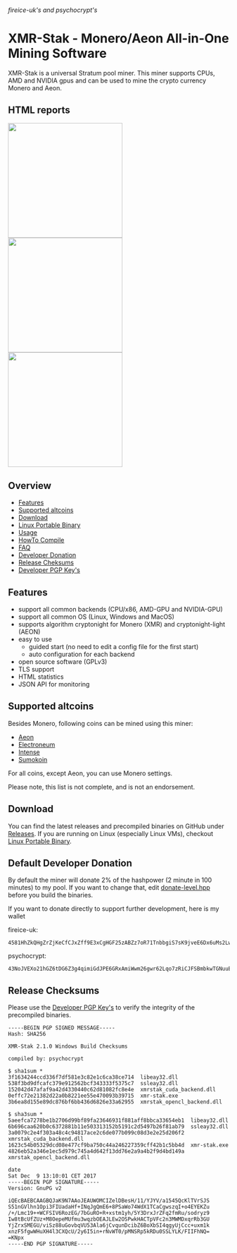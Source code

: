 ###### fireice-uk's and psychocrypt's
# XMR-Stak - Monero/Aeon All-in-One Mining Software

XMR-Stak is a universal Stratum pool miner. This miner supports CPUs, AMD and NVIDIA gpus and can be used to mine the crypto currency Monero and Aeon.

## HTML reports
<img src="https://gist.githubusercontent.com/fireice-uk/2da301131ac01695ff79539a27b81d68/raw/4c09cdeee86f94df2e9dd86b927e64aded6184f5/xmr-stak-cpu-hashrate.png" width="260"> <img src="https://gist.githubusercontent.com/fireice-uk/2da301131ac01695ff79539a27b81d68/raw/4c09cdeee86f94df2e9dd86b927e64aded6184f5/xmr-stak-cpu-results.png" width="260"> <img src="https://gist.githubusercontent.com/fireice-uk/2da301131ac01695ff79539a27b81d68/raw/4c09cdeee86f94df2e9dd86b927e64aded6184f5/xmr-stak-cpu-connection.png" width="260">

## Overview
* [Features](#features)
* [Supported altcoins](#supported-altcoins)
* [Download](#download)
* [Linux Portable Binary](doc/Linux_deployment.md)
* [Usage](doc/usage.md)
* [HowTo Compile](doc/compile.md)
* [FAQ](doc/FAQ.md)
* [Developer Donation](#default-developer-donation)
* [Release Cheksums](#release-checksums)
* [Developer PGP Key's](doc/pgp_keys.md)

## Features

- support all common backends (CPU/x86, AMD-GPU and NVIDIA-GPU)
- support all common OS (Linux, Windows and MacOS)
- supports algorithm cryptonight for Monero (XMR) and cryptonight-light (AEON)
- easy to use
  - guided start (no need to edit a config file for the first start)
  - auto configuration for each backend
- open source software (GPLv3)
- TLS support
- HTML statistics
- JSON API for monitoring

## Supported altcoins

Besides Monero, following coins can be mined using this miner:

- [Aeon](http://www.aeon.cash/)
- [Electroneum](https://electroneum.com)
- [Intense](https://intensecoin.com)
- [Sumokoin](https://www.sumokoin.org)

For all coins, except Aeon, you can use Monero settings.

Please note, this list is not complete, and is not an endorsement.

## Download

You can find the latest releases and precompiled binaries on GitHub under [Releases](https://github.com/fireice-uk/xmr-stak/releases).
If you are running on Linux (especially Linux VMs), checkout [Linux Portable Binary](doc/Linux_deployment.md).

## Default Developer Donation

By default the miner will donate 2% of the hashpower (2 minute in 100 minutes) to my pool. If you want to change that, edit [donate-level.hpp](xmrstak/donate-level.hpp) before you build the binaries.

If you want to donate directly to support further development, here is my wallet

fireice-uk:
```
4581HhZkQHgZrZjKeCfCJxZff9E3xCgHGF25zABZz7oR71TnbbgiS7sK9jveE6Dx6uMs2LwszDuvQJgRZQotdpHt1fTdDhk
```

psychocrypt:
```
43NoJVEXo21hGZ6tDG6Z3g4qimiGdJPE6GRxAmiWwm26gwr62Lqo7zRiCJFSBmbkwTGNuuES9ES5TgaVHceuYc4Y75txCTU
```

## Release Checksums

Please use the [Developer PGP Key's](doc/pgp_keys.md) to verify the integrity of the precompiled binaries.

```
-----BEGIN PGP SIGNED MESSAGE-----
Hash: SHA256

XMR-Stak 2.1.0 Windows Build Checksums

compiled by: psychocrypt

$ sha1sum *
3f1634244ccd336f7df581e3c82e1c6ca38ce714  libeay32.dll
538f3bd9dfcafc379e912562bcf343333f5375c7  ssleay32.dll
152042d47afaf9a42d4330440c62d81082fc8e4e  xmrstak_cuda_backend.dll
0effc72e21382d22a0b8221ee55e470093b39715  xmr-stak.exe
3b6ea8d155e89dc876bf6bb436d6826e33a62955  xmrstak_opencl_backend.dll

$ sha3sum *
5aeefca7278be1b2706d99bf89fa23646931f881aff8bbca33654eb1  libeay32.dll
6b696caa620b0c6372881b11e503313152b5191c2d5497b26f81ab79  ssleay32.dll
3a0079c2e4f303a48c4c94817ace2c6de077b099c08d3e2e25d206f2  xmrstak_cuda_backend.dll
1623c54b05329dcd08e477cf9ba750c44a246227359cff42b1c5bb4d  xmr-stak.exe
4826eb52a346e1ec5d979c745a4d642f13dd76e2a9a4b2f9d4bd149a  xmrstak_opencl_backend.dll

date
Sat Dec  9 13:10:01 CET 2017
-----BEGIN PGP SIGNATURE-----
Version: GnuPG v2

iQEcBAEBCAAGBQJaK9N7AAoJEAUWOMCIZelDBesH/11/YJYV/a1545QcKlTVrSJS
S51nGVlhn1Opi3FIUadaHf+INqJgQmE6+8PSaWo74WdX1TCaCgwszqI+o4EYEKZu
/+/Lmc19++WCFSIV6RozEG/7bGuRO+R+xstm1yh/5Y3DrxJrZFq2fmRu/sodryz9
Iw8tBcUfZUz+M8OepeMUfmu3wqzbOEAJLEw2OSPwkHACTpVFc2n3MWMDxqrRb3GU
YjZrxSMEGU/viSz88uGovbqVU53Ala6jCvqunDcibZ6BoXbSI4qgyUjCcc+uxm1k
xnzF5fgwWHuXH4l3CXQcU/2y6I5in+rNvWT0/pMNSRp5kRDu0SSLYLK/FIIFhNQ=
=KNpx
-----END PGP SIGNATURE-----
```
